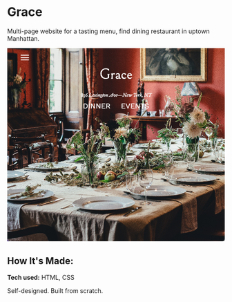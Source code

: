 # Grace
Multi-page website for a tasting menu, find dining restaurant in uptown Manhattan.

<!-- **Link to project:** http://recruiters-love-seeing-live-demos.com/ -->

![alt tag](grace.png)

## How It's Made:

**Tech used:** HTML, CSS

Self-designed. Built from scratch.
